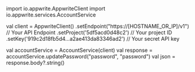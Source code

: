 import io.appwrite.AppwriteClient
import io.appwrite.services.AccountService

val client = AppwriteClient()
  .setEndpoint("https://[HOSTNAME_OR_IP]/v1") // Your API Endpoint
  .setProject('5df5acd0d48c2') // Your project ID
  .setKey('919c2d18fb5d4...a2ae413da83346ad2') // Your secret API key

val accountService = AccountService(client)
val response = accountService.updatePassword("password", "password")
val json = response.body?.string()